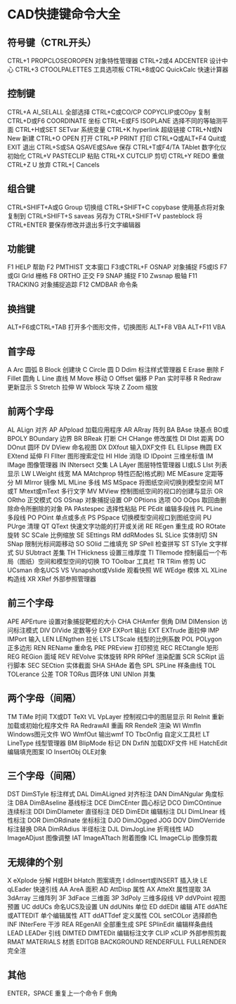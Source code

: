 # CAD快捷键命令大全
## 符号键（CTRL开头）
CTRL+1 PROPCLOSEOROPEN 对象特性管理器
CTRL+2或4 ADCENTER 设计中心
CTRL+3 CTOOLPALETTES 工具选项板
CTRL+8或QC QuickCalc 快速计算器
## 控制键
CTRL+A AI_SELALL 全部选择
CTRL+C或CO/CP COPYCLIP或COpy 复制
CTRL+D或F6 COORDINATE 坐标
CTRL+E或F5 ISOPLANE 选择不同的等轴测平面
CTRL+H或SET SETvar 系统变量
CTRL+K hyperlink 超级链接
CTRL+N或N New 新建
CTRL+O OPEN 打开
CTRL+P PRINT 打印
CTRL+Q或ALT+F4 Quit或EXIT 退出
CTRL+S或SA QSAVE或SAve 保存
CTRL+T或F4/TA TAblet 数字化仪初始化
CTRL+V PASTECLIP 粘贴
CTRL+X CUTCLIP 剪切
CTRL+Y REDO 重做
CTRL+Z U 放弃
CTRL+[ Cancels
## 组合键
CTRL+SHIFT+A或G Group 切换组
CTRL+SHIFT+C copybase 使用基点将对象复制到
CTRL+SHIFT+S saveas 另存为
CTRL+SHIFT+V pasteblock 将
CTRL+ENTER 要保存修改并退出多行文字编辑器
## 功能键
F1 HELP 帮助
F2 PMTHIST 文本窗口
F3或CTRL+F OSNAP 对象捕捉
F5或IS
F7或GI GrId 栅格
F8 ORTHO 正交
F9 SNAP 捕捉
F10 Zwsnap 极轴
F11 TRACKING 对象捕捉追踪
F12 CMDBAR 命令条
## 换挡键
ALT+F6或CTRL+TAB 打开多个图形文件，切换图形
ALT+F8 VBA
ALT+F11 VBA
## 首字母 　
A Arc 圆弧
B Block 创建块
C Circle 圆
D Ddim 标注样式管理器
E Erase 删除
F Fillet 圆角
L Line 直线
M Move 移动
O Offset 偏移
P Pan 实时平移
R Redraw 更新显示
S Stretch 拉伸
W Wblock 写块
Z Zoom 缩放
## 前两个字母 　
AL ALign 对齐
AP APpload 加载应用程序
AR ARray 阵列
BA BAse 块基点
BO或BPOLY BOundary 边界
BR BReak 打断
CH CHange 修改属性
DI DIst 距离
DO DOnut 圆环
DV DView 命名视图
DX DXfout 输入DXF文件
EL ELlipse 椭圆
EX EXtend 延伸
FI FIlter 图形搜索定位
HI HIde 消隐
ID IDpoint 三维坐标值
IM IMage 图像管理器
IN INtersect 交集
LA LAyer 图层特性管理器
LI或LS LIst 列表显示
LW LWeight 线宽
MA MAtchprop 特性匹配(格式刷)
ME MEasure 定距等分
MI MIrror 镜像
ML MLine 多线
MS MSpace 将图纸空间切换到模型空间
MT或T Mtext或mText 多行文字
MV MView 控制图纸空间的视口的创建与显示
OR ORtho 正交模式
OS OSnap 对象捕捉设置
OP OPtions 选项
OO OOps 取回由删除命令所删除的对象
PA PAstespec 选择性粘贴
PE PEdit 编辑多段线
PL PLine 多段线
PO POint 单点或多点
PS PSpace 切换模型空间视口到图纸空间
PU PUrge 清理
QT QText 快速文字功能的打开或关闭
RE REgen 重生成
RO ROtate 旋转
SC SCale 比例缩放
SE SEttings
RM ddRModes
SL SLice 实体剖切
SN SNap 限制光标间距移动
SO SOlid 二维填充
SP SPell 检查拼写
ST STyle 文字样式
SU SUbtract 差集
TH THickness 设置三维厚度
TI TIlemode 控制最后一个布局（图纸）空间和模型空间的切换
TO TOolbar 工具栏
TR TRim 修剪
UC UCsman 命名UCS
VS Vsnapshot或Vslide 观看快照
WE WEdge 楔体
XL XLine 构造线
XR XRef 外部参照管理器
## 前三个字母 　
APE APErture 设置对象捕捉靶框的大小
CHA CHAmfer 倒角
DIM DIMension 访问标注模式
DIV DIVide 定数等分
EXP EXPort 输出
EXT EXTrude 面拉伸
IMP IMPort 输入
LEN LENgthen 拉长
LTS LTScale 线型的比例系数
POL POLygon 正多边形
REN REName 重命名
PRE PREview 打印预览
REC RECtangle 矩形
REG REGion 面域
REV REVolve 实体旋转
RPR RPRef 渲染配置
SCR SCRipt 运行脚本
SEC SECtion 实体截面
SHA SHAde 着色
SPL SPLine 样条曲线
TOL TOLerance 公差
TOR TORus 圆环体
UNI UNIon 并集
## 两个字母（间隔） 　
TM TiMe 时间
TX或DT TeXt
VL VpLayer 控制视口中的图层显示
RI ReInit 重新加载或初始化程序文件
RA RedrawAll 重画
RR RendeR 渲染
WI WmfIn Windows图元文件
WO WmfOut 输出wmf
TO TbcOnfig 自定义工具栏
LT LineType 线型管理器
BM BlipMode 标记
DN DxfiN 加载DXF文件
HE HatchEdit 编辑填充图案
IO InsertObj OLE对象
## 三个字母（间隔） 　
DST DimSTyle 标注样式
DAL DimALigned 对齐标注
DAN DimANgular 角度标注
DBA DimBAseline 基线标注
DCE DimCEnter 圆心标记
DCO DimCOntinue 连续标注
DDI DimDIameter 直径标注
DED DimEDit 编辑标注
DLI DimLInear 线性标注
DOR DimORdinate 坐标标注
DJO DimJOgged
JOG
DOV DimOVerride 标注替换
DRA DimRAdius 半径标注
DJL DimJogLine 折弯线性
IAD ImageADjust 图像调整
IAT ImageATtach 附着图像
ICL ImageCLip 图像剪裁
## 无规律的个别 　
X eXplode 分解
H或BH bHatch 图案填充
I ddInsert或INSERT 插入块
LE qLEader 快速引线
AA AreA 面积
AD AttDisp 属性
AX AtteXt 属性提取
3A 3dArray 三维阵列
3F 3dFace 三维面
3P 3dPoly 三维多段线
VP ddVPoint 视图预置
UC ddUCs 命名UCS及设置
UN ddUNits 单位
ED ddEDit 编辑
ATE ddATtE或ATTEDIT 单个编辑属性
ATT ddATTdef 定义属性
COL setCOLor 选择颜色
INF INterFere 干涉
REA REgenAll 全部重生成
SPE SPlinEdit 编辑样条曲线
LEAD LEADer 引线
DIMTED DIMTEDit 编辑标注文字
CLIP xCLIP 外部参照剪裁
RMAT MATERIALS 材质
EDITGB BACKGROUND
RENDERFULL FULLRENDER 完全渲

## 其他

ENTER，SPACE	重复上一个命令
F 倒角